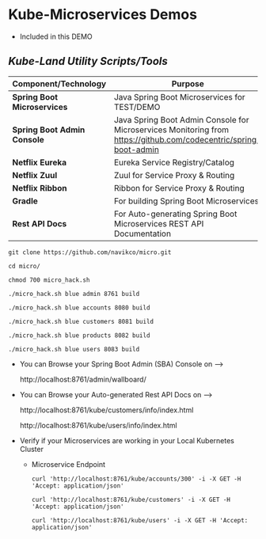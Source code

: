 # Kube-Microservices Demos

- Included in this DEMO 

_**Kube-Land Utility Scripts/Tools**_
---
| Component/Technology | Purpose |
| ------------- | ------------- | 
| **Spring Boot Microservices** | Java Spring Boot Microservices for TEST/DEMO |
| **Spring Boot Admin Console** | Java Spring Boot Admin Console for Microservices Monitoring from <BR/> https://github.com/codecentric/spring-boot-admin  |
| **Netflix Eureka** | Eureka Service Registry/Catalog |
| **Netflix Zuul** |  Zuul for Service Proxy & Routing | 
| **Netflix Ribbon** | Ribbon for Service Proxy & Routing |
| **Gradle** | For building Spring Boot Microservices |
| **Rest API Docs** | For Auto-generating Spring Boot Microservices REST API Documentation |


`git clone https://github.com/navikco/micro.git`

`cd micro/`

`chmod 700 micro_hack.sh`

`./micro_hack.sh blue admin 8761 build`

`./micro_hack.sh blue accounts 8080 build`

`./micro_hack.sh blue customers 8081 build`

`./micro_hack.sh blue products 8082 build`

`./micro_hack.sh blue users 8083 build`

     
- You can Browse your Spring Boot Admin (SBA) Console on --> 

    http://localhost:8761/admin/wallboard/


- You can Browse your Auto-generated Rest API Docs on --> 

    http://localhost:8761/kube/customers/info/index.html
    
    http://localhost:8761/kube/users/info/index.html


- Verify if your Microservices are working in your Local Kubernetes Cluster
    
    - Microservice Endpoint
 
        `curl 'http://localhost:8761/kube/accounts/300' -i -X GET -H 'Accept: application/json'`
        
        `curl 'http://localhost:8761/kube/customers' -i -X GET -H 'Accept: application/json'`
        
        `curl 'http://localhost:8761/kube/users' -i -X GET -H 'Accept: application/json'`
    
